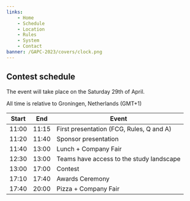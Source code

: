 ```yaml
---
links:
    - Home
    - Schedule
    - Location
    - Rules
    - System
    - Contact
banner: /GAPC-2023/covers/clock.png
---
```


## Contest schedule

The event will take place on the Saturday 29th of April.

All time is relative to Groningen, Netherlands (GMT+1)

| Start | End   | Event                                    |
| ----- | ----- | ---------------------------------------- |
| 11:00 | 11:15 | First presentation (FCG, Rules, Q and A) |
| 11:20 | 11:40 | Sponsor presentation                     |
| 11:40 | 13:00 | Lunch + Company Fair                     |
| 12:30 | 13:00 | Teams have access to the study landscape |
| 13:00 | 17:00 | Contest                                  |
| 17:10 | 17:40 | Awards Ceremony                          |
| 17:40 | 20:00 | Pizza + Company Fair                     |
